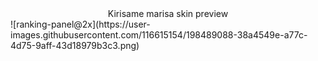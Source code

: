 <center>Kirisame marisa skin preview</center>
![ranking-panel@2x](https://user-images.githubusercontent.com/116615154/198489088-38a4549e-a77c-4d75-9aff-43d18979b3c3.png)
